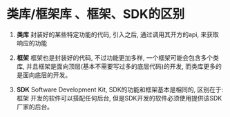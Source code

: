#  类库/框架库 、框架、SDK的区别

1. **类库** 封装好的某些特定功能的代码, 引入之后, 通过调用其开方的api, 来获取响应的功能

2. **框架** 框架也是封装好的代码, 不过功能更加多样, 一个框架可能会包含多个类库, 并且框架是面向顶层(基本不需要写过多的底层代码)的开发, 而类库更多的是面向底层的开发。

3. **SDK** Software Development Kit, SDK的功能和框架基本是相同的, 区别在于: 框架 开发的软件可以搭配任何后台, 但是SDK开发的软件必须使用提供该SDK厂家的后台。
